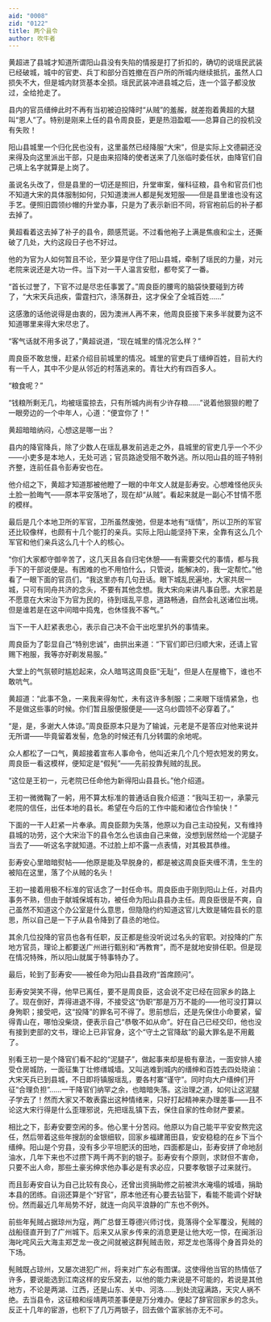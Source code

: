 ```yaml
---
aid: "0008"
zid: "0122"
title: 两个县令
author: 吹牛者
---
```


黄超进了县城才知道所谓阳山县没有失陷的情报是打了折扣的，确切的说瑶民武装已经破城，城中的官吏、兵丁和部分百姓撤在百户所的所城内继续抵抗，虽然人口损失不大，但是城内财货基本全损。瑶民武装冲进县城之后，连一个篮子都没放过，全给抢走了。

县内的官员缙绅此时不再有当初被迫投降时“从贼”的羞赧，就差抱着黄超的大腿叫“恩人”了。特别是刚来上任的县令周良臣，更是热泪盈眶――总算自己的投机没有失败！

阳山县城里一个归化民也没有，这里虽然已经降服“大宋”，但是实际上文德嗣还没来得及向这里派出干部，只是由来招降的使者送来了几张临时委任状，由降官们自己填上名字就算是上岗了。

虽说名头改了，但是县里的一切还是照旧，升堂审案，催科征粮，县令和官员们也不知道大宋的具体服制如何，只知道澳洲人都是髡发短服――但是县里谁也没有这手艺。便照旧圆领纱帽的升堂办事，只是为了表示新旧不同，将官袍前后的补子都去掉了。

黄超看着这去掉了补子的县令，颇感荒诞。不过看他袍子上满是焦痕和尘土，还撕破了几处，大约这段日子也不好过。

他的为官为人如何暂且不论，至少算是守住了阳山县城，牵制了瑶民的力量，对元老院来说还是大功一件。当下对一干人温言安慰，都夸奖了一番。

“首长过誉了，下官不过是尽忠任事罢了。”周良臣的腰弯的脑袋快要碰到方砖了，“大宋天兵迅疾，雷霆扫穴，涤荡群丑，这才保全了全城百姓……”

这感激的话他说得是由衷的，因为澳洲人再不来，他周良臣接下来多半就要为这不知道哪里来得大宋尽忠了。

“客气话就不用多说了，”黄超说道，“现在城里的情况怎么样？”

周良臣不敢怠慢，赶紧介绍目前城里的情况。城里的官吏兵丁缙绅百姓，目前大约有一千人，其中不少是从邻近的村落逃来的。青壮大约有四百多人。

“粮食呢？”

“钱粮所剩无几，均被瑶蛮掠去，只有所城内尚有少许存粮……”说着他狠狠的瞪了一眼旁边的一个中年人，心道：“便宜你了！”

黄超暗暗纳闷，心想这是哪一出？

县内的降官降兵，除了少数人在瑶乱暴发前逃走之外，县城里的官吏几乎一个不少――小吏多是本地人，无处可逃；官员路途受阻不敢外逃。所以阳山县的班子特别齐整，连前任县令彭寿安也在。

他介绍之下，黄超才知道那被他瞪了一眼的中年文人就是彭寿安。心想难怪他灰头土脸一脸晦气――原本平安落地了，现在却“从贼”。看起来就是一副心不甘情不愿的模样。

最后是几个本地卫所的军官，卫所虽然废弛，但是本地有“瑶情”，所以卫所的军官还比较像样，也颇有十几个能打的亲兵。实际上阳山能坚持下来，全靠有这么几个军官和他们亲兵这么几十个人的核心。

“你们大家都守御辛苦了，这几天且各自归宅休憩――有需要交代的事情，都与我手下的干部说便是。有困难的也不用怕什么，只管说，能解决的，我一定帮忙。”他看了一眼下面的官员们，“我这里亦有几句丑话。眼下城乱民遍地，大家共居一城，只可有同舟共济的念头，不要有其他念想。我大宋向来讲凡事自愿。大家若是不愿意在大宋治下为官为民的，待到瑶乱平息，道路畅通，自然会礼送诸位出境。但是谁若是在这中间暗中捣鬼，也休怪我不客气。”

当下一干人赶紧表忠心，表示自己决不会干出吃里扒外的事情来。

周良臣为了彰显自己“特别忠诚”，由拱出来道：“下官们即已归顺大宋，还请上官赐下袍服，我等亦好剃发易服。”

大堂上的气氛顿时尴尬起来，众人暗骂这周良臣“无耻”，但是人在屋檐下，谁也不敢吭气。

黄超道：“此事不急，一来我来得匆忙，未有这许多制服；二来眼下瑶情紧急，也不是做这些事的时候。你们暂且服便服便是――这乌纱圆领不必穿着了。”

“是，是，多谢大人体谅。”周良臣原本只是为了输诚，元老是不是答应对他来说并无所谓――毕竟留着发髻，危急的时候还有几分转圜的余地呢。

众人都松了一口气，黄超接着宣布人事命令，他叫近来几个几个短衣短发的男女。周良臣一看这模样，便知定是“假髡”――先前投靠髡贼的乱民。

“这位是王初一，元老院已任命他为新得阳山县县长。”他介绍道。

王初一微微鞠了一躬，用不算太标准的普通话自我介绍道：“我叫王初一，承蒙元老院的信任，出任本地的县长。希望在今后的工作中能和诸位合作愉快！”

下面的一干人赶紧一片奉承。周良臣颇为失落，他原以为自己主动投髡，又有维持县城的功劳，这个大宋治下的县令怎么也该由自己来做，没想到居然给一个泥腿子当去了――听这名字就知道。不过脸上却不露一点表情，对其极其恭维。

彭寿安心里暗暗熨帖――他原是能及早脱身的，都是被这周良臣夹缠不清，生生的被陷在这里，落了个从贼的名头！

王初一接着用极不标准的官话念了一封任命书。周良臣由于刚到阳山上任，对县内事务不熟，但由于献城保城有功，被任命为阳山县县办主任。周良臣很是不爽，自己虽然不知道这个办公室是什么意思，但隐隐约约知道这官儿大致是辅佐县长的意思，所以自己是一下子从县令降到了县丞的地位。

其余几位投降的官员也各有任职，反正都是些没听说过名头的官职。对投降的广东地方官员，理论上都要送广州进行甄别和“再教育”，而不是就地安排任职。但是现在情况特殊，所以阳山就属于特事特办了。

最后，轮到了彭寿安――被任命为阳山县县政府“首席顾问”。

彭寿安哭笑不得，他早已离任，要不是周良臣，这会说不定已经在回家乡的路上了。现在倒好，弄得进退不得，不接受这“伪职”那是万万不能的――他可没打算以身殉职；接受吧，这“投降”的罪名可不得了。思前想后，还是先保住小命要紧，留得青山在，哪怕没柴烧，便表示自己“恭敬不如从命”。好在自己已经交印，他也没有接到吏部的文书，理论上已非官身，这个“守土之官降敌”的最大罪名是不用戴了。

别看王初一是个降官们看不起的“泥腿子”，做起事来却是极有章法，一面安排人接受仓房城防，一面征集丁壮修缮城墙。又叫逃难到城内的缙绅和百姓去四处晓谕：大宋天兵已到县城，不日即将镇服瑶乱，要各村寨“谨守”。同时向大户缙绅们开征“合理负担”……一干降官们纳罕之余，也暗暗失落。这治理之道，如何让这泥腿子学去了！然而大家又不敢表露出这种情绪来，只好打起精神来办理差事――且不论这大宋行得是什么歪理邪说，先把瑶乱镇下去，保住自家的性命财产要紧。

相比之下，彭寿安要空闲的多。他心里十分苦闷。他原以为自己能平平安安熬完这任，然后带着这些年搜刮的金银细软，回家乡福建莆田县，安安稳稳的在乡下当个缙绅。阳山是个穷县，没有多少平坦肥沃的田地，四面都是山，彭寿安拼了命地刮油水，几年下来也不过攒下两千两不到的银子。彭寿安有个原则，求财但不害命，只要不出人命，那些土豪劣绅求他办事必是有求必应，只要孝敬银子过来就行。

而且彭寿安自认为自己比较有良心，还曾出资捐助修之前被洪水淹塌的城墙，捐助本县的团练。自诩还算是个“好官”，原本他还有心要去钻营下，看能不能调个好缺份。然而最近几年局势不好，就连一向风平浪静的广东也不例外。

前些年髡贼占据琼州为寇，两广总督王尊德兴师讨伐，竟落得个全军覆没，髡贼的战船径直开到了广州城下。后来又从家乡传来的消息更是让他大吃一惊，在闽浙沿海叱咤风云大海主郑芝龙一夜之间就被这群髡贼击败，郑芝龙也落得个身首异处的下场。

髡贼既占琼州，又屡次进犯广州，将来对广东必有图谋。这使得他当官的热情低了许多，要说能选到江南这样的安乐窝去，以他的能力来说是不可能的，若说是其他地方，不论是两湖、江西，还是山东、关中、河洛……到处流寇满路，天灾人祸不绝。去当县令，这征粮和绥靖两项差事便是万分难办。便起了辞官回家乡的念头。反正十几年的宦游，也积下了几万两银子，回去做个富家翁亦无不可。
